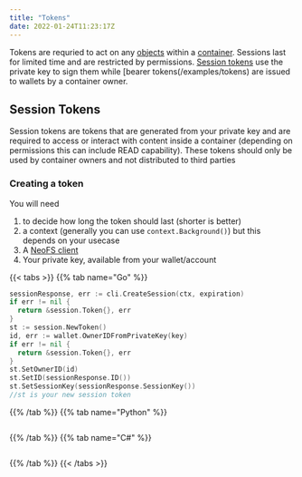 ```yaml
---
title: "Tokens"
date: 2022-01-24T11:23:17Z
---
```


Tokens are requried to act on any [objects](/neo-docs/examples/objects) within a [container](/neo-docs/examples/containers). Sessions last for limited time and are restricted by permissions. [Session tokens](/neo-docs/examples/tokens) use the private key to sign them while [bearer tokens(/examples/tokens) are issued to wallets by a container owner.

## Session Tokens

Session tokens are tokens that are generated from your private key and are required to access or interact with content inside a container (depending on permissions this can include READ capability). These tokens should only be used by container owners and not distributed to third parties

### Creating a token

You will need

1. to decide how long the token should last (shorter is better)
2. a context (generally you can use `context.Background()`) but this depends on your usecase
3. A [NeoFS client](/neo-docs/examples/clients)
4. Your private key, available from your wallet/account

{{< tabs >}}
{{% tab name="Go" %}}
```go
sessionResponse, err := cli.CreateSession(ctx, expiration)
if err != nil {
  return &session.Token{}, err
}
st := session.NewToken()
id, err := wallet.OwnerIDFromPrivateKey(key)
if err != nil {
  return &session.Token{}, err
}
st.SetOwnerID(id)
st.SetID(sessionResponse.ID())
st.SetSessionKey(sessionResponse.SessionKey())
//st is your new session token

```
{{% /tab %}}
{{% tab name="Python" %}}
```python

```
{{% /tab %}}
{{% tab name="C#" %}}
```c#

```
{{% /tab %}}
{{< /tabs >}}
